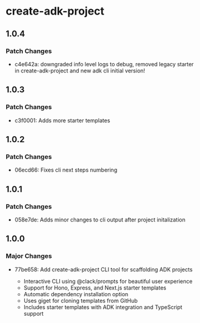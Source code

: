 # create-adk-project

## 1.0.4

### Patch Changes

- c4e642a: downgraded info level logs to debug, removed legacy starter in create-adk-project and new adk cli initial version!

## 1.0.3

### Patch Changes

- c3f0001: Adds more starter templates

## 1.0.2

### Patch Changes

- 06ecd66: Fixes cli next steps numbering

## 1.0.1

### Patch Changes

- 058e7de: Adds minor changes to cli output after project initalization

## 1.0.0

### Major Changes

- 77be658: Add create-adk-project CLI tool for scaffolding ADK projects

  - Interactive CLI using @clack/prompts for beautiful user experience
  - Support for Hono, Express, and Next.js starter templates
  - Automatic dependency installation option
  - Uses giget for cloning templates from GitHub
  - Includes starter templates with ADK integration and TypeScript support
